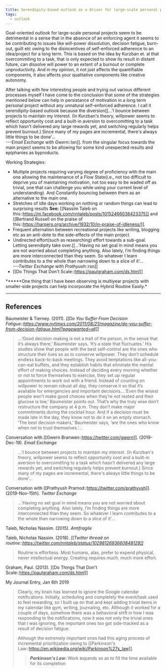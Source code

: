 ```yaml
---
title: Serendipity-based outlook as a driver for large-scale personal projects
tags:
  - outlook
---
```


Goal-oriented outlook for large-scale personal projects seem to be detrimental in a sense that in the absence of an enforcing agent it seems to be contributing to issues like will-power dissolution, decision fatigue, burn-out, guilt etc owing to the disincentives of self-enforced adherence to an idea/project for a long term. This is based on the idea by Kurzban et. al that overcommiting to a task, that is only expected to show its result in distant future, can dissolve will power to an extent of a burnout or complete unproductivity. And in my opinion, it not just affects the quantifiable components, it also affects your qualitative components like creative autonomy.

After talking with few interesting people and trying out various different processes myself I have come to the conclusion that some of the strategies mentioned below can help in persistance of motivation in a long term personal project without any unnatural self-enforced adherence. I call it serendipity-based outlook because the diversion[[...'I bounce between projects to maintain my interest. (In Kurzban's theory, willpower seems to reflect opportunity cost and a built-in aversion to overcomitting to a task which hasn't delivered any large rewards yet, and switching regularly helps prevent burnout.) Since many of my pages are incremental, there's always little things to be done'...<br/><cite>---Email Exchange with Gwern</cite>::lsn]]. from the singular focus towards the main project seems to be allowing for some kind unexpected results and epiphanies as byproducts.

Working Strategies:

- Multiple projects requiring varying degree of proficiency with the main one allowing the maintenance of a Flow State(i.e., not too difficult to deprive you of maintaining motivation, not too easy to be waded off as trivial, one that can challenge you while using your current level of understanding). And Constantly bouncing between them as an alternative to the main one.
- Stretches of idle days working on nothing or random things can lead to surprising results **See:** [[Nassim Taleb on this::https://m.facebook.com/nntaleb/posts/10152466038423375]] and [[Bertrand Russell on the praise of this::https://harpers.org/archive/1932/10/in-praise-of-idleness/]].
- Frequent alternation between recreational projects like writing, blogging etc as an anti-dote to the side-effects of the main project.
- Undirected effort(such as researching) effort towards a sub-goal. Letting serendipity take over.[[...'Having no set goal in mind means you are not worried about completing anything. Also lately, I’m finding things are more interconnected than they seem. So whatever I learn contributes to a the whole than narrowing down to a slice of it'...<br/><cite>---Twitter Exchange with Prathyush</cite>::rsn]]
- [[Do Things That Don't Scale::https://paulgraham.com/ds.html]]

**\*\***One thing that I have been observing is multiyear projects with smaller-side projects can help incorporate the Hybrid Routine Easily.\*

---

## References

Baumeister & Tierney. (2011). _[[Do You Suffer From Decision Fatigue::https://www.nytimes.com/2011/08/21/magazine/do-you-suffer-from-decision-fatigue.html?pagewanted=all]]_

> ...‘Good decision making is not a trait of the person, in the sense that it’s always there,’ Baumeister says. ‘It’s a state that fluctuates.’ His studies show that people with the best self-control are the ones who structure their lives so as to conserve willpower. They don’t schedule endless back-to-back meetings. They avoid temptations like all-you-can-eat buffets, and they establish habits that eliminate the mental effort of making choices. Instead of deciding every morning whether or not to force themselves to exercise, they set up regular appointments to work out with a friend. Instead of counting on willpower to remain robust all day, they conserve it so that it’s available for emergencies and important decisions….’Even the wisest people won’t make good choices when they’re not rested and their glucose is low,’ Baumeister points out. That’s why the truly wise don’t restructure the company at 4 p.m. They don’t make major commitments during the cocktail hour. And if a decision must be made late in the day, they know not to do it on an empty stomach. ‘The best decision makers,’ Baumeister says, ‘are the ones who know when not to trust themselves.’...

Conversation with [[Gwern Branwen::https://twitter.com/gwern]]. (2019-Dec-19). _Email Exchange_

> ...'I bounce between projects to maintain my interest. (In Kurzban's theory, willpower seems to reflect opportunity cost and a built-in aversion to overcomitting to a task which hasn't delivered any large rewards yet, and switching regularly helps prevent burnout.) Since many of my pages are incremental, there's always little things to be done'...

Conversation with [[Prathyush Pramod::https://twitter.com/prathyvsh]]. (2019-Nov-15th). _Twitter Exchange_

> ...'Having no set goal in mind means you are not worried about completing anything. Also lately, I’m finding things are more interconnected than they seem. So whatever I learn contributes to a the whole than narrowing down to a slice of it'...

Taleb, Nicholas Nassim. (2015). _Antifragile_

Taleb, Nicholas Nassim. (2018). _[[Twitter thread on routine::https://twitter.com/nntaleb/status/1029812693660848129]]_

> Routine is effortless. Most humans, alas, prefer to expend physical, never intellectual energy. Creating requires much, much more effort.

Graham, Paul. (2013). [[Do Things That Don't Scale::https://paulgraham.com/ds.html]]

My Journal Entry, Jan 6th 2019

> Clearly, my brain has learned to ignore the Google calendar notifications. Initially, scheduling and completely the event/task used to feel rewarding, so I built up on that and kept adding trivial items in my calendar like gym, writing, journaling, etc. Although it worked for a couple of days, somehow there was a behavioral shift in how I was responding to the notifications, now it was not only the trivial ones that I was ignoring, the important ones too got side-tracked as a result of decision fatigue.
>
> Although the extremely important ones had this aging process of incremental prioritization owing to [[Parkinson's Law::https://en.wikipedia.org/wiki/Parkinson%27s_law]].
>
> > **_Parkinson's Law:_** Work expands so as to fill the time available for its completion
